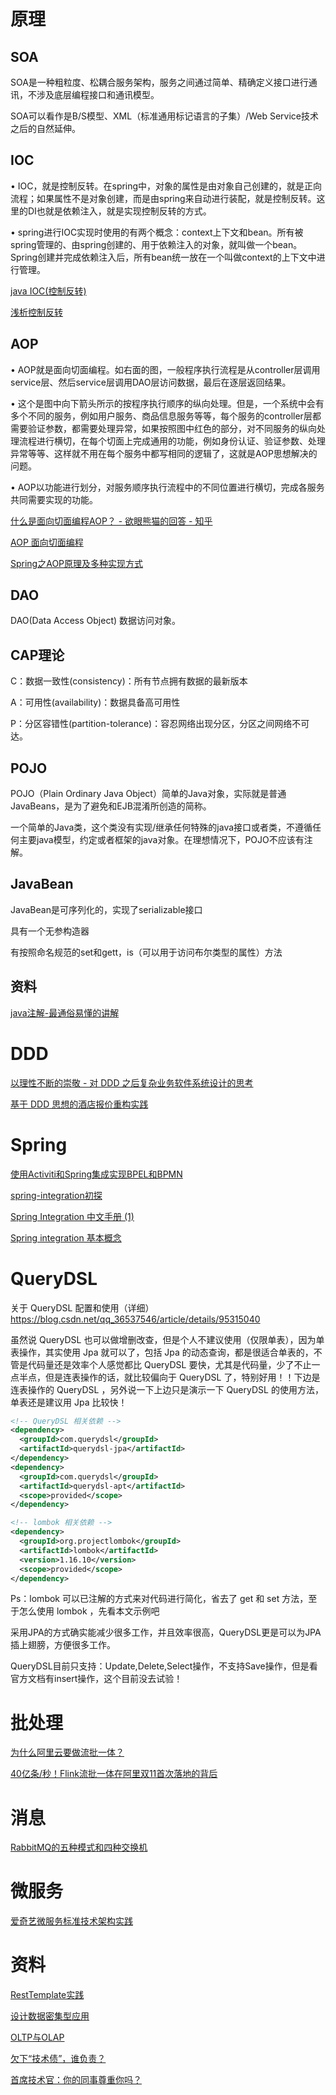 # 原理

## SOA

SOA是一种粗粒度、松耦合服务架构，服务之间通过简单、精确定义接口进行通讯，不涉及底层编程接口和通讯模型。

SOA可以看作是B/S模型、XML（标准通用标记语言的子集）/Web Service技术之后的自然延伸。

## IOC

• IOC，就是控制反转。在spring中，对象的属性是由对象自己创建的，就是正向流程；如果属性不是对象创建，而是由spring来自动进行装配，就是控制反转。这里的DI也就是依赖注入，就是实现控制反转的方式。

• spring进行IOC实现时使用的有两个概念：context上下文和bean。所有被spring管理的、由spring创建的、用于依赖注入的对象，就叫做一个bean。Spring创建并完成依赖注入后，所有bean统一放在一个叫做context的上下文中进行管理。

[java IOC(控制反转) ](https://www.jianshu.com/p/c354c439facd)

[浅析控制反转 ](https://zhuanlan.zhihu.com/p/60995312)

## AOP

• AOP就是面向切面编程。如右面的图，一般程序执行流程是从controller层调用service层、然后service层调用DAO层访问数据，最后在逐层返回结果。

• 这个是图中向下箭头所示的按程序执行顺序的纵向处理。但是，一个系统中会有多个不同的服务，例如用户服务、商品信息服务等等，每个服务的controller层都需要验证参数，都需要处理异常，如果按照图中红色的部分，对不同服务的纵向处理流程进行横切，在每个切面上完成通用的功能，例如身份认证、验证参数、处理异常等等、这样就不用在每个服务中都写相同的逻辑了，这就是AOP思想解决的问题。

• AOP以功能进行划分，对服务顺序执行流程中的不同位置进行横切，完成各服务共同需要实现的功能。

[什么是面向切面编程AOP？ - 欲眼熊猫的回答 - 知乎](https://www.zhihu.com/question/24863332/answer/48376158)

[AOP 面向切面编程](https://www.jianshu.com/p/f1770b9dce27)

[Spring之AOP原理及多种实现方式]( https://blog.csdn.net/lgl782519197/article/details/109596304)

## DAO

DAO(Data Access Object) 数据访问对象。

## CAP理论

C：数据一致性(consistency)：所有节点拥有数据的最新版本

A：可用性(availability)：数据具备高可用性

P：分区容错性(partition-tolerance)：容忍网络出现分区，分区之间网络不可达。

## POJO

POJO（Plain Ordinary Java Object）简单的Java对象，实际就是普通JavaBeans，是为了避免和EJB混淆所创造的简称。

一个简单的Java类，这个类没有实现/继承任何特殊的java接口或者类，不遵循任何主要java模型，约定或者框架的java对象。在理想情况下，POJO不应该有注解。

## JavaBean

JavaBean是可序列化的，实现了serializable接口

具有一个无参构造器

有按照命名规范的set和gett，is（可以用于访问布尔类型的属性）方法

## 资料

[java注解-最通俗易懂的讲解]( https://zhuanlan.zhihu.com/p/37701743)

# DDD

[以理性不断的崇敬 - 对 DDD 之后复杂业务软件系统设计的思考]( https://xie.infoq.cn/article/6938f09ca191361f383615890)

[基于 DDD 思想的酒店报价重构实践]( https://www.infoq.cn/article/VivlEAARr5gCOV3iCcUe)

# Spring

[使用Activiti和Spring集成实现BPEL和BPMN ](https://www.jdon.com/springboot/spring-integration.html)

[spring-integration初探 ](https://blog.csdn.net/qq_27808011/article/details/80108622)

[Spring Integration 中文手册 (1) ](https://my.oschina.net/yumg/blog/387701)

[Spring integration 基本概念 ](https://www.jianshu.com/p/bf1643539f99)

# QueryDSL

关于 QueryDSL 配置和使用（详细）https://blog.csdn.net/qq_36537546/article/details/95315040

虽然说 QueryDSL 也可以做增删改查，但是个人不建议使用（仅限单表），因为单表操作，其实使用 Jpa 就可以了，包括 Jpa 的动态查询，都是很适合单表的，不管是代码量还是效率个人感觉都比 QueryDSL 要快，尤其是代码量，少了不止一点半点，但是连表操作的话，就比较偏向于 QueryDSL 了，特别好用！！下边是连表操作的 QueryDSL ，另外说一下上边只是演示一下 QueryDSL 的使用方法，单表还是建议用 Jpa 比较快！

```xml
<!-- QueryDSL 相关依赖 -->
<dependency>
  <groupId>com.querydsl</groupId>
  <artifactId>querydsl-jpa</artifactId>
</dependency>
<dependency>
  <groupId>com.querydsl</groupId>
  <artifactId>querydsl-apt</artifactId>
  <scope>provided</scope>
</dependency>

<!-- lombok 相关依赖 -->
<dependency>
  <groupId>org.projectlombok</groupId>
  <artifactId>lombok</artifactId>
  <version>1.16.10</version>
  <scope>provided</scope>
</dependency>
```

Ps：lombok 可以已注解的方式来对代码进行简化，省去了 get 和 set 方法，至于怎么使用 lombok ，先看本文示例吧

采用JPA的方式确实能减少很多工作，并且效率很高，QueryDSL更是可以为JPA插上翅膀，方便很多工作。

QueryDSL目前只支持：Update,Delete,Select操作，不支持Save操作，但是看官方文档有insert操作，这个目前没去试验！

# 批处理

[为什么阿里云要做流批一体？]( https://www.infoq.cn/article/YKKZj6IjzdRzdLLs83Kg)

[40亿条/秒！Flink流批一体在阿里双11首次落地的背后 ](https://www.infoq.cn/article/f5A69vWZauqFfgCWM9ZL)

# 消息

[RabbitMQ的五种模式和四种交换机]( https://blog.csdn.net/qq_16979575/article/details/103545157)

# 微服务

[爱奇艺微服务标准技术架构实践]( https://www.infoq.cn/article/AJj3lKQyaKVeA08Bgj9e)

# 资料

[RestTemplate实践]( https://www.jianshu.com/p/0fd5f3f64137)

[设计数据密集型应用 ](https://github.com/Vonng/ddia)

[OLTP与OLAP ](https://www.jianshu.com/p/3c5ecfbc28d1)

[欠下“技术债”，谁负责？]( https://www.infoq.cn/article/G9hyluiAvCiAhX11Badv)

[首席技术官：你的同事尊重你吗？]( https://www.infoq.cn/article/gwcL2psAF0WzhViD8xGw)